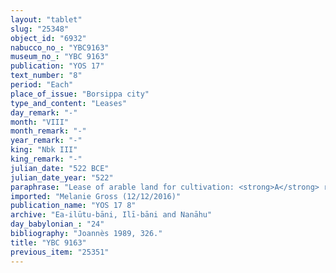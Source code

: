 ```yaml
---
layout: "tablet"
slug: "25348"
object_id: "6932"
nabucco_no_: "YBC9163"
museum_no_: "YBC 9163"
publication: "YOS 17"
text_number: "8"
period: "Each"
place_of_issue: "Borsippa city"
type_and_content: "Leases"
day_remark: "-"
month: "VIII"
month_remark: "-"
year_remark: "-"
king: "Nbk III"
king_remark: "-"
julian_date: "522 BCE"
julian_date_year: "522"
paraphrase: "Lease of arable land for cultivation: <strong>A</strong> rents out for cultivation (<em>ana errē&scaron;ūti nadānu</em>) arable land (<em>zēru</em>) in the <em>han&scaron;&ucirc;</em>-land of Esagil-mansi for 2 years to <strong>B</strong>. For the work he does on the land (<em>dullu epē&scaron;u</em>), he will give <em>&scaron;ib&scaron;u</em>-tax of the field to <strong>A</strong>. 2 &nbsp;witnesses (including Itti-Marduk-balāṭu/&Scaron;umu-ukīn//Attabani) and the scribe. Each party has taken a copy. The arable land associated with <strong>C<sub>1</sub></strong> and <strong><sup>f</sup>C<sub>2</sub></strong> is not yet divided (<em>z&acirc;zu</em> D-stem).<br /> &nbsp;<br /> <strong>A</strong> = Mu&scaron;ēzib-Bēl/Zēr-Bābili//(Ea-)ilūtu-bāni; <strong>B</strong> = Arad-Bēl/Mār-bīt-ēṭir//Iddin-Papsukkal; <strong>C<sub>1</sub></strong> = Gu-x-tu; <strong><sup>f</sup>C<sub>2</sub></strong> = <sup>f</sup>Amat-[&hellip;]; Scribe = Nab&ucirc;-balāssu-iqbi/Rēmūtu//Rē&rsquo;&ucirc; &scaron;a Nab&ucirc;<br /> &nbsp;<br /> &nbsp;"
imported: "Melanie Gross (12/12/2016)"
publication_name: "YOS 17 8"
archive: "Ea-ilūtu-bāni, Ilī-bāni and Nanāhu"
day_babylonian_: "24"
bibliography: "Joannès 1989, 326."
title: "YBC 9163"
previous_item: "25351"
---
```

